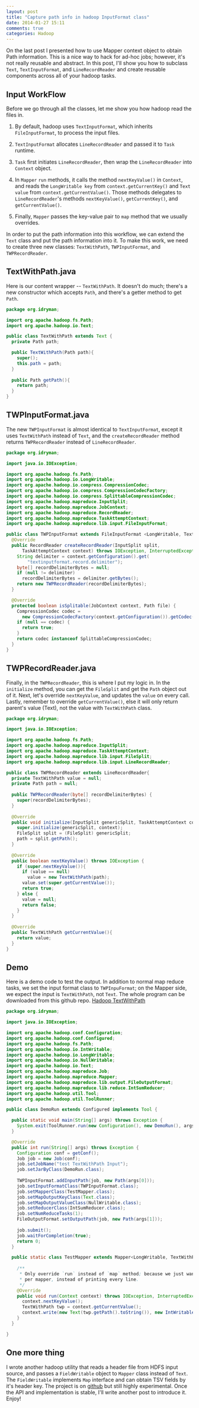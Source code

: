```yaml
---
layout: post
title: "Capture path info in hadoop InputFormat class"
date: 2014-01-27 15:11
comments: true
categories: Hadoop
---
```


On the last post I presented how to use Mapper context object to obtain Path information. This is a nice way to hack for ad-hoc jobs; however, it's not really reusable and abstract. In this post, I'll show you how to subclass `Text`, `TextInputFormat`, and `LineRecordReader` and create reusable components across all of your hadoop tasks.

<!--more-->

Input WorkFlow
--------------

Before we go through all the classes, let me show you how hadoop read the files in.

1. By default, hadoop uses `TextInputFormat`, which inherits `FileInputFormat`, to process the input files.

2. `TextInputFormat` allocates `LineRecordReader` and passed it to `Task` runtime.

3. `Task` first initiates `LineRecordReader`, then wrap the `LineRecordReader` into `Context` object.

4. In `Mapper` `run` methods, it calls the method `nextKeyValue()` in `Context`, and reads the `LongWritable key` from `context.getCurrentKey()` and `Text value` from `context.getCurrentValue()`. Those methods delegates to `LineRecordReader`'s methods `nextKeyValue()`, `getCurrentKey()`, and `getCurrentValue()`.

5. Finally, `Mapper` passes the key-value pair to `map` method that we usually overrides.

In order to put the path information into this workflow, we can extend the `Text` class and put the path information into it. To make this work, we need to create three new classes: `TextWithPath`, `TWPInputFormat`, and `TWPRecordReader`.


TextWithPath.java
-----------------

Here is our content wrapper -- `TextWithPath`. It doesn't do much; there's a new constructor which accepts `Path`, and there's a getter method to get `Path`.

```java
package org.idryman;

import org.apache.hadoop.fs.Path;
import org.apache.hadoop.io.Text;

public class TextWithPath extends Text {
  private Path path;

  public TextWithPath(Path path){
    super();
    this.path = path;
  }
  
  public Path getPath(){
    return path;
  }
}
```


TWPInputFormat.java
-------------------

The new `TWPInputFormat` is almost identical to `TextInputFormat`, except it uses `TextWithPath` instead of `Text`, and the `createRecordReader` method returns `TWPRecordReader` instead of `LineRecordReader`.

```java
package org.idryman;

import java.io.IOException;

import org.apache.hadoop.fs.Path;
import org.apache.hadoop.io.LongWritable;
import org.apache.hadoop.io.compress.CompressionCodec;
import org.apache.hadoop.io.compress.CompressionCodecFactory;
import org.apache.hadoop.io.compress.SplittableCompressionCodec;
import org.apache.hadoop.mapreduce.InputSplit;
import org.apache.hadoop.mapreduce.JobContext;
import org.apache.hadoop.mapreduce.RecordReader;
import org.apache.hadoop.mapreduce.TaskAttemptContext;
import org.apache.hadoop.mapreduce.lib.input.FileInputFormat;

public class TWPInputFormat extends FileInputFormat <LongWritable, TextWithPath>{
  @Override
  public RecordReader createRecordReader(InputSplit split,
      TaskAttemptContext context) throws IOException, InterruptedException {
    String delimiter = context.getConfiguration().get(
        "textinputformat.record.delimiter");
    byte[] recordDelimiterBytes = null;
    if (null != delimiter)
      recordDelimiterBytes = delimiter.getBytes();
    return new TWPRecordReader(recordDelimiterBytes);
  }

  @Override
  protected boolean isSplitable(JobContext context, Path file) {
    CompressionCodec codec = 
      new CompressionCodecFactory(context.getConfiguration()).getCodec(file);
    if (null == codec) {
      return true;
    }
    return codec instanceof SplittableCompressionCodec;
  }
}

```

TWPRecordReader.java
--------------------

Finally, in the `TWPRecordReader`, this is where I put my logic in. In the `initialize` method, you can get the `FileSplit` and get the `Path` object out of it. Next, let's override `nextKeyValue`, and updates the `value` on every call. Lastly, remember to override `getCurrentValue()`, else it will only return parent's value (Text), not the value with `TextWithPath` class.

```java
package org.idryman;

import java.io.IOException;

import org.apache.hadoop.fs.Path;
import org.apache.hadoop.mapreduce.InputSplit;
import org.apache.hadoop.mapreduce.TaskAttemptContext;
import org.apache.hadoop.mapreduce.lib.input.FileSplit;
import org.apache.hadoop.mapreduce.lib.input.LineRecordReader;

public class TWPRecordReader extends LineRecordReader{
  private TextWithPath value = null;
  private Path path = null;
  
  public TWPRecordReader(byte[] recordDelimiterBytes) {
    super(recordDelimiterBytes);
  }
  
  @Override
  public void initialize(InputSplit genericSplit, TaskAttemptContext context) throws IOException{
    super.initialize(genericSplit, context);
    FileSplit split = (FileSplit) genericSplit;
    path = split.getPath();
  }
  
  @Override
  public boolean nextKeyValue() throws IOException {
    if (super.nextKeyValue()){
      if (value == null)
        value = new TextWithPath(path);
      value.set(super.getCurrentValue());
      return true;
    } else {
      value = null;
      return false;
    }
  }
  
  @Override
  public TextWithPath getCurrentValue(){
    return value;
  }
}
```

Demo
----

Here is a demo code to test the output. In addition to normal map reduce tasks, we set the input format class to `TWPInpuFormat`; on the Mapper side, we expect the input is `TextWithPath`, not `Text`. The whole program can be downloaded from this github repo. [Hadoop TextWithPath][]

```java
package org.idryman;

import java.io.IOException;

import org.apache.hadoop.conf.Configuration;
import org.apache.hadoop.conf.Configured;
import org.apache.hadoop.fs.Path;
import org.apache.hadoop.io.IntWritable;
import org.apache.hadoop.io.LongWritable;
import org.apache.hadoop.io.NullWritable;
import org.apache.hadoop.io.Text;
import org.apache.hadoop.mapreduce.Job;
import org.apache.hadoop.mapreduce.Mapper;
import org.apache.hadoop.mapreduce.lib.output.FileOutputFormat;
import org.apache.hadoop.mapreduce.lib.reduce.IntSumReducer;
import org.apache.hadoop.util.Tool;
import org.apache.hadoop.util.ToolRunner;

public class DemoRun extends Configured implements Tool {

  public static void main(String[] args) throws Exception {
    System.exit(ToolRunner.run(new Configuration(), new DemoRun(), args));
  }

  @Override
  public int run(String[] args) throws Exception {
    Configuration conf = getConf();
    Job job = new Job(conf);
    job.setJobName("test TextWithPath Input");
    job.setJarByClass(DemoRun.class);
    
    TWPInputFormat.addInputPath(job, new Path(args[0]));
    job.setInputFormatClass(TWPInputFormat.class);
    job.setMapperClass(TestMapper.class);
    job.setMapOutputKeyClass(Text.class);
    job.setMapOutputValueClass(NullWritable.class);
    job.setReducerClass(IntSumReducer.class);
    job.setNumReduceTasks(1);
    FileOutputFormat.setOutputPath(job, new Path(args[1]));
    
    job.submit();
    job.waitForCompletion(true);
    return 0;
  }

  public static class TestMapper extends Mapper<LongWritable, TextWithPath, Text, IntWritable>{
    
    /**
     * Only override `run` instead of `map` method; because we just want to see one output
     * per mapper, instead of printing every line.
     */
    @Override
    public void run(Context context) throws IOException, InterruptedException{
      context.nextKeyValue();
      TextWithPath twp = context.getCurrentValue();
      context.write(new Text(twp.getPath().toString()), new IntWritable(1));
    }
  }

}
```

[Hadoop TextWithPath]: https://github.com/dryman/Hadoop-TextWithPath

One more thing
--------------

I wrote another hadoop utility that reads a header file from HDFS input source, and passes a `FieldWritable` object to `Mapper` class instead of `Text`. The `FieldWritable` implements `Map` interface and can obtain TSV fields by it's header key. The project is on [github][] but still highly experimental. Once the API and implementation is stable, I'll write another post to introduce it. Enjoy!

[github]: https://github.com/dryman/hadoop-fieldformat
